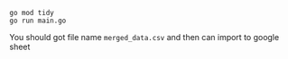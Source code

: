 ```
go mod tidy
go run main.go
```
You should got file name `merged_data.csv` and then can import to google sheet